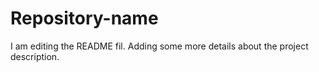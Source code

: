 # Repository-name

I am editing the README fil. Adding some more details about the project description.
